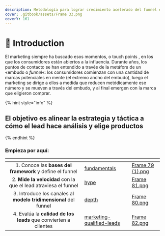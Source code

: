 ```yaml
---
description: Metodología para lograr crecimiento acelerado del funnel de marketing.
cover: .gitbook/assets/Frame 33.png
coverY: 161
---
```


# 👋 Introduction



El marketing siempre ha buscado esos momentos, o touch points , en los que los consumidores están abiertos a la influencia. Durante años, los puntos de contacto se han entendido a través de la metáfora de un «embudo o _funnel_«: los consumidores comienzan con una cantidad de marcas potenciales en mente (el extremo ancho del embudo), luego el marketing se dirige a ellos a medida que reducen metódicamente ese número y se mueven a través del embudo, y al final emergen con la marca que eligieron comprar.



{% hint style="info" %}
## El objetivo es alinear la estrategia y táctica a cómo el lead hace análisis y elige productos
{% endhint %}

### **Empieza por aquí:**

<table data-view="cards"><thead><tr><th align="center"></th><th data-hidden data-card-target data-type="content-ref"></th><th data-hidden data-card-cover data-type="files"></th></tr></thead><tbody><tr><td align="center">1. Conoce las <strong>bases del framework</strong> y define el funnel</td><td><a href="fundamentals/">fundamentals</a></td><td><a href=".gitbook/assets/Frame 79 (1).png">Frame 79 (1).png</a></td></tr><tr><td align="center">2. <strong>Mide la velocidad</strong> con la que el lead atraviesa el funnel</td><td><a href="hype/">hype</a></td><td><a href=".gitbook/assets/Frame 81.png">Frame 81.png</a></td></tr><tr><td align="center">3. Introduce los canales al <strong>modelo tridimensional</strong> del funnel</td><td><a href="depth/">depth</a></td><td><a href=".gitbook/assets/Frame 80.png">Frame 80.png</a></td></tr><tr><td align="center">4. Evalúa la <strong>calidad de los leads</strong> que convierten a clientes </td><td><a href="marketing-qualified-leads/">marketing-qualified-leads</a></td><td><a href=".gitbook/assets/Frame 82.png">Frame 82.png</a></td></tr></tbody></table>
